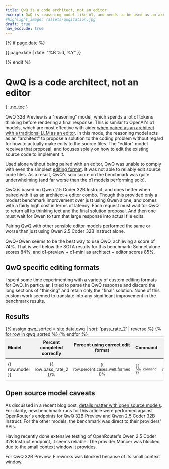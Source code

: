 ```yaml
---
title: QwQ is a code architect, not an editor
excerpt: QwQ is reasoning model like o1, and needs to be used as an architect with another model as editor.
#highlight_image: /assets/qwqization.jpg
draft: true
nav_exclude: true
---
```

{% if page.date %}
<p class="post-date">{{ page.date | date: "%B %d, %Y" }}</p>
{% endif %}

# QwQ is a code architect, not an editor
{: .no_toc }

<canvas id="qwqChart" width="800" height="500" style="margin: 20px 0"></canvas>

QwQ 32B Preview is a "reasoning" model, which spends a lot of tokens thinking before
rendering a final response.
This is similar to OpenAI's o1 models, which are most effective with aider
[when paired as an architect with a traditional LLM as an editor](https://aider.chat/2024/09/26/architect.html).
In this mode, the reasoning model acts as an "architect" to propose a solution to the
coding problem without regard for how to actually make edits to the source files.
The "editor" model receives that proposal, and focuses solely on how to
edit the existing source code to implement it.

Used alone without being paired with an editor, 
QwQ was unable to comply with even the simplest 
[editing format](https://aider.chat/docs/more/edit-formats.html).
It was not able to reliably edit source code files.
As a result, QwQ's solo score on the benchmark was quite underwhelming
(and far worse than the o1 models performing solo).

QwQ is based on
Qwen 2.5 Coder 32B Instruct,
and does better when paired with it as an architect + editor combo.
Though this provided only a modest benchmark improvement over just using Qwen alone,
and comes with a fairly high cost in terms of latency.
Each request must wait for QwQ to return all its thinking text
and the final solution proposal.
And then one must wait for Qwen to turn that large
response into actual file edits.

Pairing QwQ with other sensible editor models performed the same or worse than
just using Qwen 2.5 Coder 32B Instruct alone.

QwQ+Qwen seems to be the best way to use QwQ, achieving a score of 74%.
That is well below the
SOTA results for this benchmark: Sonnet alone scores 84%, and
o1-preview + o1-mini as architect + editor scores 85%.


## QwQ specific editing formats

I spent some time experimenting with a variety of custom editing formats
for QwQ.
In particular, I tried to parse the QwQ response and discard the long
sections of "thinking" and retain only the "final" solution.
None of this custom work seemed to translate 
into any significant improvement in the benchmark results.


## Results

<script src="https://cdn.jsdelivr.net/npm/chart.js"></script>
<script>
{% include qwq-chart.js %}
</script>

<table style="width: 100%; max-width: 800px; margin: auto; border-collapse: collapse; box-shadow: 0 2px 4px rgba(0,0,0,0.1); font-size: 14px;">
  <thead style="background-color: #f2f2f2;">
    <tr>
      <th style="padding: 8px; text-align: left;">Model</th>
      <th style="padding: 8px; text-align: center;">Percent completed correctly</th>
      <th style="padding: 8px; text-align: center;">Percent using correct edit format</th>
      <th style="padding: 8px; text-align: left;">Command</th>
      <th style="padding: 8px; text-align: center;">Edit format</th>
    </tr>
  </thead>
  <tbody>
    {% assign qwq_sorted = site.data.qwq | sort: 'pass_rate_2' | reverse %}
    {% for row in qwq_sorted %}
      <tr style="border-bottom: 1px solid #ddd;">
        <td style="padding: 8px;">{{ row.model }}</td>
        <td style="padding: 8px; text-align: center;">{{ row.pass_rate_2 }}%</td>
        <td style="padding: 8px; text-align: center;">{{ row.percent_cases_well_formed }}%</td>
        <td style="padding: 8px;"><code>{{ row.command }}</code></td>
        <td style="padding: 8px; text-align: center;">{{ row.edit_format }}</td>
      </tr>
    {% endfor %}
  </tbody>
</table>

<style>
  tr.selected {
    color: #0056b3;
  }
  table {
    table-layout: fixed;
  }
  td, th {
    word-wrap: break-word;
    overflow-wrap: break-word;
  }
  td:nth-child(3), td:nth-child(4) {
    font-size: 12px;
  }
</style>

<script>
document.getElementById('qwqSearchInput').addEventListener('keyup', function() {
    var input = this.value.toLowerCase();
    var rows = document.querySelectorAll('tbody tr');
    
    rows.forEach(function(row) {
        var text = row.textContent.toLowerCase();
        if(text.includes(input)) {
            row.style.display = '';
            row.classList.add('selected');
        } else {
            row.style.display = 'none';
            row.classList.remove('selected');
        }
    });
});
</script>

## Open source model caveats

As discussed in a recent blog post,
[details matter with open source models](https://aider.chat/2024/11/21/quantization.html).
For clarity, new benchmark runs for this article were
performed against OpenRouter's endpoints for
QwQ 32B Preview and Qwen 2.5 Coder 32B Instruct.
For the other models, the benchmark was direct to their providers' APIs.

Having recently done extensive testing of OpenRouter's Qwen 2.5 Coder 32B Instruct endpoint,
it seems reliable.
The provider Mancer was blocked due to the small context window it provides.

For QwQ 32B Preview, Fireworks was blocked because of its small context window.
